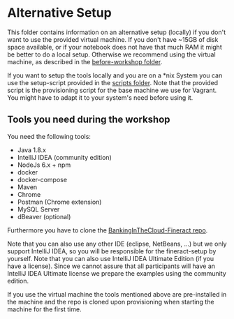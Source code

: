 # Alternative Setup

This folder contains information on an alternative setup (locally) if you don't want to use the provided virtual machine. If you don't have ~15GB of disk space available, or if your notebook does not have that much RAM it might be better to do a local setup. Otherwise we recommend using the virtual machine, as described in the [before-workshop folder](https://github.com/senacor/BankingInTheCloud-WorkshopSetup/tree/master/before-workshop).

If you want to setup the tools locally and you are on a *nix System you can use the setup-script provided in the [scripts folder](https://github.com/senacor/BankingInTheCloud-WorkshopSetup/tree/master/alternative-setup/scripts). 
Note that the provided script is the provisioning script for the base machine we use for Vagrant. You might have to adapt it to your system's need before using it.

## Tools you need during the workshop 

You need the following tools:

* Java 1.8.x
* IntelliJ IDEA (community edition)
* NodeJs 6.x + npm
* docker
* docker-compose
* Maven 
* Chrome
* Postman (Chrome extension)
* MySQL Server
* dBeaver (optional)

Furthermore you have to clone the [BankingInTheCloud-Fineract repo](https://github.com/senacor/BankingInTheCloud-Fineract/).

Note that you can also use any other IDE (eclipse, NetBeans, ...) but we only support IntelliJ IDEA, so you will be responsible for the fineract-setup by yourself.
Note that you can also use IntelliJ IDEA Ultimate Edition (if you have a license). Since we cannot assure that all participants will have an IntelliJ IDEA Ultimate license we prepare the examples using the community edition.

If you use the virtual machine the tools mentioned above are pre-installed in the machine and the repo is cloned upon provisioning when starting the machine for the first time.
